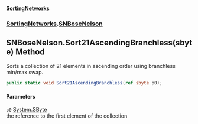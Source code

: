 #### [SortingNetworks](index.md 'index')
### [SortingNetworks](SortingNetworks.md 'SortingNetworks').[SNBoseNelson](SortingNetworks_SNBoseNelson.md 'SortingNetworks.SNBoseNelson')
## SNBoseNelson.Sort21AscendingBranchless(sbyte) Method
Sorts a collection of 21 elements in ascending order using branchless min/max swap.  
```csharp
public static void Sort21AscendingBranchless(ref sbyte p0);
```
#### Parameters
<a name='SortingNetworks_SNBoseNelson_Sort21AscendingBranchless(sbyte)_p0'></a>
`p0` [System.SByte](https://docs.microsoft.com/en-us/dotnet/api/System.SByte 'System.SByte')  
the reference to the first element of the collection
  
